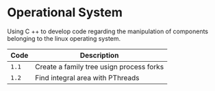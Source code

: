 # Operational System

Using C ++ to develop code regarding the manipulation of components belonging to the linux operating system.

Code | Description
|---|---|
`1.1` | Create a family tree usign process forks 
`1.2` | Find integral area with PThreads
